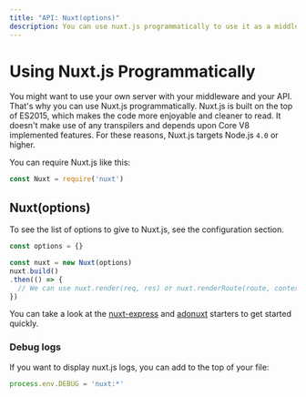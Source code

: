 ```yaml
---
title: "API: Nuxt(options)"
description: You can use nuxt.js programmatically to use it as a middleware giving you the freedom of creating your own server for rendering your web applications.
---
```


# Using Nuxt.js Programmatically

You might want to use your own server with your middleware and your API. That's why you can use Nuxt.js programmatically.
Nuxt.js is built on the top of ES2015, which makes the code more enjoyable and cleaner to read. It doesn't make use of any transpilers and depends upon Core V8 implemented features. For these reasons, Nuxt.js targets Node.js `4.0` or higher.

You can require Nuxt.js like this:
```js
const Nuxt = require('nuxt')
```

## Nuxt(options)

To see the list of options to give to Nuxt.js, see the configuration section.

```js
const options = {}

const nuxt = new Nuxt(options)
nuxt.build()
.then(() => {
  // We can use nuxt.render(req, res) or nuxt.renderRoute(route, context)
})
```

You can take a look at the [nuxt-express](https://github.com/nuxt/express) and [adonuxt](https://github.com/nuxt/adonuxt) starters to get started quickly.

### Debug logs

If you want to display nuxt.js logs, you can add to the top of your file:

```js
process.env.DEBUG = 'nuxt:*'
```
